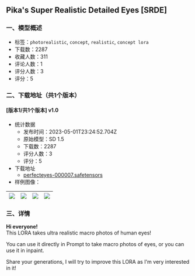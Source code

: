 ## Pika's Super Realistic Detailed Eyes [SRDE]
### 一、模型概述

- 标签：`photorealistic`, `concept`, `realistic`, `concept lora`
- 下载数：2287
- 收藏人数：311
- 评论人数：1
- 评分人数：3
- 评分：5

### 二、下载地址（共1个版本）

#### [版本1/共1个版本] v1.0

- 统计数据
  - 发布时间：2023-05-01T23:24:52.704Z
  - 原始模型：SD 1.5
  - 下载数：2287
  - 评分人数：3
  - 评分：5
- 下载地址
  - [perfecteyes-000007.safetensors](https://civitai.com/api/download/models/60140)
- 样例图像：

| <img src="https://image.civitai.com/xG1nkqKTMzGDvpLrqFT7WA/66efcbbb-7332-4c92-9da9-c94555ad0300/width=450/656502.jpeg" /> | <img src="https://image.civitai.com/xG1nkqKTMzGDvpLrqFT7WA/95b6756c-ba11-4d74-b3aa-83bb6dd11700/width=450/656500.jpeg" /> | <img src="https://image.civitai.com/xG1nkqKTMzGDvpLrqFT7WA/dbe9cb05-d7d7-427d-f5f6-f3957f279000/width=450/656501.jpeg" /> | <img src="https://image.civitai.com/xG1nkqKTMzGDvpLrqFT7WA/a358edaa-0ac6-49ef-0b8d-4b6f0a515600/width=450/656499.jpeg" /> |
| ---- | ---- | ---- | ---- |


### 三、详情
<p><strong>Hi everyone!</strong><br />This LORA takes ultra realistic macro photos of human eyes! </p><p>You can use it directly in Prompt to take macro photos of eyes, or you can use it in inpaint.</p><p>Share your generations, I will try to improve this LORA as I'm very interested in it!<br /></p>